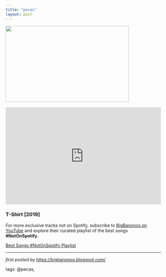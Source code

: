 ```yaml
---
title: "pecas"
layout: post
---
```

<div class="separator" >
</div>
<div class="separator" >
<a href="https://f4.bcbits.com/img/0015482848_10.jpg" imageanchor="1"><img border="0" data-original-height="497" data-original-width="800" height="247" src="https://f4.bcbits.com/img/0015482848_10.jpg" width="400" /></a></div>
<br />
<iframe allow="accelerometer; autoplay; encrypted-media; gyroscope; picture-in-picture" allowfullscreen="" frameborder="0" height="315" src="https://www.youtube.com/embed/videoseries?list=PLtuNtuTatqI1kp7VwLds4tjS6TAfcDBrI" width="100%"></iframe> <h3>
T-Shirt [2019]</h3>


<!--Subscribe and Playlist Links-->
<div>
    <p>For more exclusive tracks not on Spotify, subscribe to <a href="https://www.youtube.com/@BigBanonos" target="_blank">BigBanonos on YouTube</a> and explore their curated playlist of the best songs <strong>#NotOnSpotify</strong>.</p>
    <p><a href="https://www.youtube.com/playlist?list=PLtuNtuTatqI0kFahUCbtbfenC_ET5O_tr" target="_blank">Best Songs #NotOnSpotify Playlist<br /></a></p></div>

<hr />

<p><em>first posted by</em> <a href="https://bigbanonos.blogspot.com/" rel="noopener" target="_new">https://bigbanonos.blogspot.com/</a></p>

<p>tags: @pecas,</p>
